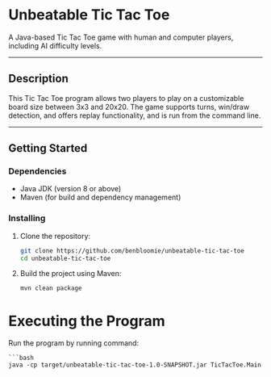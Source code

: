 # Unbeatable Tic Tac Toe  
A Java-based Tic Tac Toe game with human and computer players, including AI difficulty levels.

---

## Description  
This Tic Tac Toe program allows two players to play on a customizable board size between 3x3 and 20x20. The game supports turns, win/draw detection, and offers replay functionality, and is run from the command line.

---

## Getting Started

### Dependencies  
- Java JDK (version 8 or above)  
- Maven (for build and dependency management)  

### Installing  
1. Clone the repository:

    ```bash
    git clone https://github.com/benbloomie/unbeatable-tic-tac-toe
    cd unbeatable-tic-tac-toe
    ```

2. Build the project using Maven:

    ```bash
    mvn clean package
    ```

# Executing the Program

Run the program by running command: 

    ```bash
    java -cp target/unbeatable-tic-tac-toe-1.0-SNAPSHOT.jar TicTacToe.Main

   
